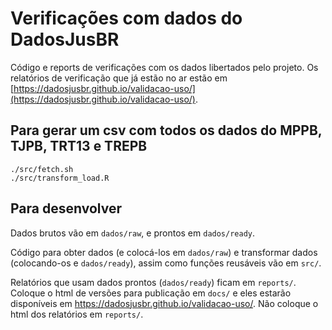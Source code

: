 # Verificações com dados do DadosJusBR

Código e reports de verificações com os dados libertados pelo projeto. Os relatórios de verificação que já estão no ar estão em [https://dadosjusbr.github.io/validacao-uso/](https://dadosjusbr.github.io/validacao-uso/).

## Para gerar um csv com todos os dados do MPPB, TJPB, TRT13 e TREPB 

```
./src/fetch.sh
./src/transform_load.R
```

## Para desenvolver

Dados brutos vão em `dados/raw`, e prontos em `dados/ready`. 

Código para obter dados (e colocá-los em `dados/raw`) e transformar dados (colocando-os e `dados/ready`), assim como funções reusáveis vão em `src/`. 

Relatórios que usam dados prontos (`dados/ready`) ficam em `reports/`. Coloque o html de versões para publicação em `docs/` e eles estarão disponíveis em https://dadosjusbr.github.io/validacao-uso/. Não coloque o html dos relatórios em `reports/`.